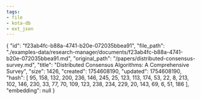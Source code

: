 ```yaml
---
tags:
- file
- kota-db
- ext_json
---
```

{
  "id": "f23ab4fc-b88a-4741-b20e-072035bbea91",
  "file_path": "./examples-data/research-manager/documents/f23ab4fc-b88a-4741-b20e-072035bbea91.md",
  "original_path": "/papers/distributed-consensus-survey.md",
  "title": "Distributed Consensus Algorithms: A Comprehensive Survey",
  "size": 1426,
  "created": 1754608190,
  "updated": 1754608190,
  "hash": [
    95,
    158,
    132,
    200,
    236,
    146,
    245,
    25,
    123,
    113,
    174,
    53,
    22,
    8,
    213,
    102,
    146,
    230,
    33,
    77,
    70,
    109,
    123,
    238,
    234,
    229,
    20,
    143,
    69,
    6,
    51,
    186
  ],
  "embedding": null
}